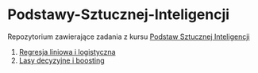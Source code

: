 # Podstawy-Sztucznej-Inteligencji

Repozytorium zawierające zadania z kursu [Podstaw Sztucznej Inteligencji](https://github.com/apohllo/sztuczna-inteligencja/tree/master)

1. [Regresja liniowa i logistyczna](lab1)
2. [Lasy decyzyjne i boosting](lab2)